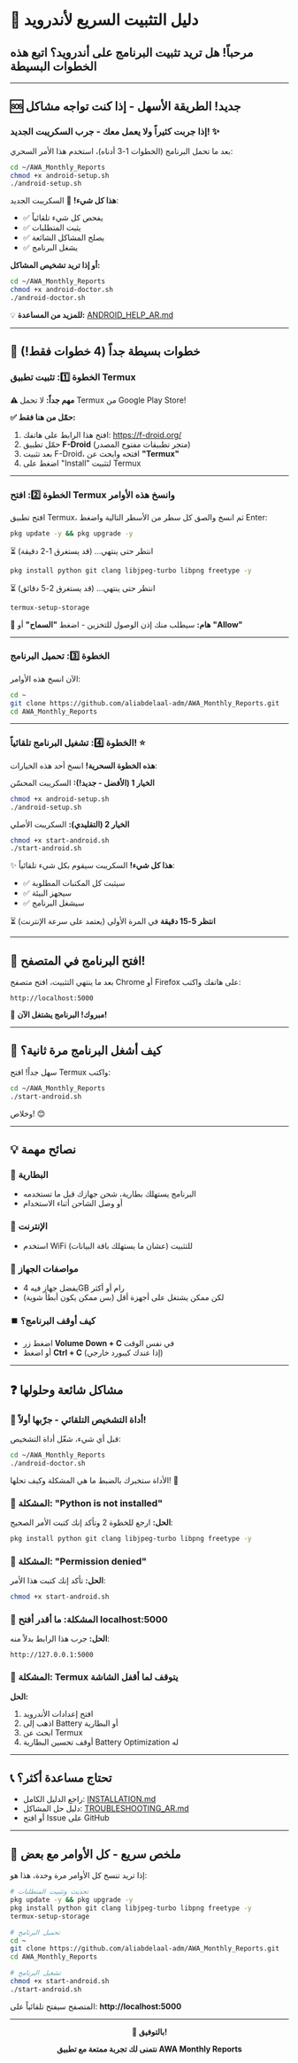 # 📱 دليل التثبيت السريع لأندرويد

## مرحباً! هل تريد تثبيت البرنامج على أندرويد؟ اتبع هذه الخطوات البسيطة

---

## 🆘 **جديد! الطريقة الأسهل** - إذا كنت تواجه مشاكل

### إذا جربت كثيراً ولا يعمل معك - جرب السكريبت الجديد! ✨

بعد ما تحمل البرنامج (الخطوات 1-3 أدناه)، استخدم هذا الأمر السحري:

```bash
cd ~/AWA_Monthly_Reports
chmod +x android-setup.sh
./android-setup.sh
```

**هذا كل شيء!** 🎉 السكريبت الجديد:
- ✅ يفحص كل شيء تلقائياً
- ✅ يثبت المتطلبات
- ✅ يصلح المشاكل الشائعة
- ✅ يشغل البرنامج

**أو إذا تريد تشخيص المشاكل:**

```bash
cd ~/AWA_Monthly_Reports
chmod +x android-doctor.sh
./android-doctor.sh
```

💡 **للمزيد من المساعدة:** [ANDROID_HELP_AR.md](ANDROID_HELP_AR.md)

---

## 🎯 خطوات بسيطة جداً (4 خطوات فقط!)

### الخطوة 1️⃣: تثبيت تطبيق Termux

**⚠️ مهم جداً:** لا تحمل Termux من Google Play Store! 

**✅ حمّل من هنا فقط:**
1. افتح هذا الرابط على هاتفك: https://f-droid.org/
2. حمّل تطبيق **F-Droid** (متجر تطبيقات مفتوح المصدر)
3. بعد تثبيت F-Droid، افتحه وابحث عن **"Termux"**
4. اضغط على "Install" لتثبيت Termux

---

### الخطوة 2️⃣: افتح Termux وانسخ هذه الأوامر

افتح تطبيق Termux، ثم انسخ والصق كل سطر من الأسطر التالية واضغط Enter:

```bash
pkg update -y && pkg upgrade -y
```
⏳ انتظر حتى ينتهي... (قد يستغرق 1-2 دقيقة)

```bash
pkg install python git clang libjpeg-turbo libpng freetype -y
```
⏳ انتظر حتى ينتهي... (قد يستغرق 2-5 دقائق)

```bash
termux-setup-storage
```
📱 **هام:** سيطلب منك إذن الوصول للتخزين - اضغط **"السماح"** أو **"Allow"**

---

### الخطوة 3️⃣: تحميل البرنامج

الآن انسخ هذه الأوامر:

```bash
cd ~
git clone https://github.com/aliabdelaal-adm/AWA_Monthly_Reports.git
cd AWA_Monthly_Reports
```

---

### الخطوة 4️⃣: تشغيل البرنامج تلقائياً! ⭐

**هذه الخطوة السحرية!** انسخ أحد هذه الخيارات:

**الخيار 1 (الأفضل - جديد!):** السكريبت المحسّن
```bash
chmod +x android-setup.sh
./android-setup.sh
```

**الخيار 2 (التقليدي):** السكريبت الأصلي
```bash
chmod +x start-android.sh
./start-android.sh
```

✨ **هذا كل شيء!** السكريبت سيقوم بكل شيء تلقائياً:
- ✅ سيثبت كل المكتبات المطلوبة
- ✅ سيجهز البيئة
- ✅ سيشغل البرنامج

⏳ **انتظر 5-15 دقيقة** في المرة الأولى (يعتمد على سرعة الإنترنت)

---

## 🎉 افتح البرنامج في المتصفح!

بعد ما ينتهي التثبيت، افتح متصفح Chrome أو Firefox على هاتفك واكتب:

```
http://localhost:5000
```

🎊 **مبروك! البرنامج يشتغل الآن!**

---

## 🔄 كيف أشغل البرنامج مرة ثانية؟

سهل جداً! افتح Termux واكتب:

```bash
cd ~/AWA_Monthly_Reports
./start-android.sh
```

وخلاص! 😊

---

## 💡 نصائح مهمة

### 🔋 البطارية
- البرنامج يستهلك بطارية، شحن جهازك قبل ما تستخدمه
- أو وصل الشاحن أثناء الاستخدام

### 📶 الإنترنت
- استخدم WiFi للتثبيت (عشان ما يستهلك باقة البيانات)

### 📱 مواصفات الجهاز
- يفضل جهاز فيه 4GB رام أو أكثر
- لكن ممكن يشتغل على أجهزة أقل (بس ممكن يكون أبطأ شوية)

### ⏹️ كيف أوقف البرنامج؟
- اضغط زر **Volume Down + C** في نفس الوقت
- أو اضغط **Ctrl + C** (إذا عندك كيبورد خارجي)

---

## ❓ مشاكل شائعة وحلولها

### 🔧 **أداة التشخيص التلقائي - جرّبها أولاً!**

قبل أي شيء، شغّل أداة التشخيص:
```bash
cd ~/AWA_Monthly_Reports
./android-doctor.sh
```

الأداة ستخبرك بالضبط ما هي المشكلة وكيف تحلها! 🎯

### 🚫 المشكلة: "Python is not installed"
**الحل:** ارجع للخطوة 2 وتأكد إنك كتبت الأمر الصحيح:
```bash
pkg install python git clang libjpeg-turbo libpng freetype -y
```

### 🚫 المشكلة: "Permission denied"
**الحل:** تأكد إنك كتبت هذا الأمر:
```bash
chmod +x start-android.sh
```

### 🚫 المشكلة: ما أقدر أفتح localhost:5000
**الحل:** جرب هذا الرابط بدلاً منه:
```
http://127.0.0.1:5000
```

### 🚫 المشكلة: Termux يتوقف لما أقفل الشاشة
**الحل:** 
1. افتح إعدادات الأندرويد
2. اذهب إلى Battery أو البطارية
3. ابحث عن Termux
4. أوقف تحسين البطارية Battery Optimization له

---

## 📞 تحتاج مساعدة أكثر؟

- راجع الدليل الكامل: [INSTALLATION.md](INSTALLATION.md)
- دليل حل المشاكل: [TROUBLESHOOTING_AR.md](TROUBLESHOOTING_AR.md)
- أو افتح Issue على GitHub

---

## 📝 ملخص سريع - كل الأوامر مع بعض

إذا تريد تنسخ كل الأوامر مرة وحدة، هذا هو:

```bash
# تحديث وتثبيت المتطلبات
pkg update -y && pkg upgrade -y
pkg install python git clang libjpeg-turbo libpng freetype -y
termux-setup-storage

# تحميل البرنامج
cd ~
git clone https://github.com/aliabdelaal-adm/AWA_Monthly_Reports.git
cd AWA_Monthly_Reports

# تشغيل البرنامج
chmod +x start-android.sh
./start-android.sh
```

المتصفح سيفتح تلقائياً على: **http://localhost:5000**

---

<div align="center">

**🎉 بالتوفيق!**

**نتمنى لك تجربة ممتعة مع تطبيق AWA Monthly Reports**

</div>
